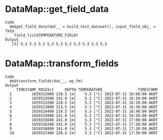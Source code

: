 # DataMap::get_field_data

    Code
      dm$get_field_data(dat__ = build_test_dataset(), input_field_obj_ = fm1$
        field_list$TEMPERATURE_FIELD)
    Output
       [1] 5.3 5.3 5.3 5.3 5.3 5.3 5.3 5.3 5.3 5.3

# DataMap::transform_fields

    Code
      dm$transform_fields(dat__, op_fm)
    Output
         TIMESTAMP_POSIXct     DEPTH TEMPERATURE                TIMESTAMP
      1         1659312000 228.5 [m]    5.3 [°C] 2022-07-31 16:00:00 AKDT
      2         1659312600 241.0 [m]    5.3 [°C] 2022-07-31 16:10:00 AKDT
      3         1659313200 228.5 [m]    5.3 [°C] 2022-07-31 16:20:00 AKDT
      4         1659313800 213.5 [m]    5.3 [°C] 2022-07-31 16:30:00 AKDT
      5         1659314400 219.5 [m]    5.3 [°C] 2022-07-31 16:40:00 AKDT
      6         1659315000 241.0 [m]    5.3 [°C] 2022-07-31 16:50:00 AKDT
      7         1659315600 241.0 [m]    5.3 [°C] 2022-07-31 17:00:00 AKDT
      8         1659316200 241.0 [m]    5.3 [°C] 2022-07-31 17:10:00 AKDT
      9         1659316800 241.0 [m]    5.3 [°C] 2022-07-31 17:20:00 AKDT
      10        1659317400 228.5 [m]    5.3 [°C] 2022-07-31 17:30:00 AKDT

